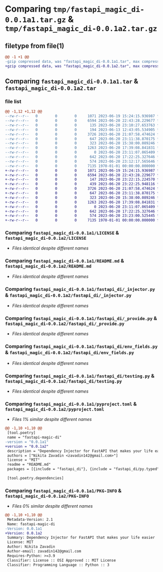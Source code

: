# Comparing `tmp/fastapi_magic_di-0.0.1a1.tar.gz` & `tmp/fastapi_magic_di-0.0.1a2.tar.gz`

## filetype from file(1)

```diff
@@ -1 +1 @@
-gzip compressed data, was "fastapi_magic_di-0.0.1a1.tar", max compression
+gzip compressed data, was "fastapi_magic_di-0.0.1a2.tar", max compression
```

## Comparing `fastapi_magic_di-0.0.1a1.tar` & `fastapi_magic_di-0.0.1a2.tar`

### file list

```diff
@@ -1,12 +1,12 @@
--rw-r--r--   0        0        0     1071 2023-06-19 15:24:15.936987 fastapi_magic_di-0.0.1a1/LICENSE
--rw-r--r--   0        0        0     6594 2023-06-20 22:43:28.229677 fastapi_magic_di-0.0.1a1/README.md
--rw-r--r--   0        0        0      135 2023-06-20 23:10:27.653763 fastapi_magic_di-0.0.1a1/fastapi_di/__init__.py
--rw-r--r--   0        0        0      194 2023-06-13 12:43:05.534905 fastapi_magic_di-0.0.1a1/fastapi_di/_client.py
--rw-r--r--   0        0        0     3726 2023-06-20 21:07:58.474624 fastapi_magic_di-0.0.1a1/fastapi_di/_injector.py
--rw-r--r--   0        0        0      647 2023-06-20 23:11:38.870175 fastapi_magic_di-0.0.1a1/fastapi_di/_provide.py
--rw-r--r--   0        0        0      323 2023-06-20 15:38:00.089246 fastapi_magic_di-0.0.1a1/fastapi_di/app.py
--rw-r--r--   0        0        0     1263 2023-06-20 17:39:08.841831 fastapi_magic_di-0.0.1a1/fastapi_di/env_fields.py
--rw-r--r--   0        0        0        0 2023-06-20 23:11:07.065409 fastapi_magic_di-0.0.1a1/fastapi_di/py.typed
--rw-r--r--   0        0        0      642 2023-06-20 17:22:25.327646 fastapi_magic_di-0.0.1a1/fastapi_di/testing.py
--rw-r--r--   0        0        0      574 2023-06-20 23:12:17.565646 fastapi_magic_di-0.0.1a1/pyproject.toml
--rw-r--r--   0        0        0     7135 1970-01-01 00:00:00.000000 fastapi_magic_di-0.0.1a1/PKG-INFO
+-rw-r--r--   0        0        0     1071 2023-06-19 15:24:15.936987 fastapi_magic_di-0.0.1a2/LICENSE
+-rw-r--r--   0        0        0     6594 2023-06-20 22:43:28.229677 fastapi_magic_di-0.0.1a2/README.md
+-rw-r--r--   0        0        0      147 2023-06-20 23:22:15.224570 fastapi_magic_di-0.0.1a2/fastapi_di/__init__.py
+-rw-r--r--   0        0        0      439 2023-06-20 23:22:25.948116 fastapi_magic_di-0.0.1a2/fastapi_di/_client.py
+-rw-r--r--   0        0        0     3726 2023-06-20 21:07:58.474624 fastapi_magic_di-0.0.1a2/fastapi_di/_injector.py
+-rw-r--r--   0        0        0      647 2023-06-20 23:11:38.870175 fastapi_magic_di-0.0.1a2/fastapi_di/_provide.py
+-rw-r--r--   0        0        0      323 2023-06-20 15:38:00.089246 fastapi_magic_di-0.0.1a2/fastapi_di/app.py
+-rw-r--r--   0        0        0     1263 2023-06-20 17:39:08.841831 fastapi_magic_di-0.0.1a2/fastapi_di/env_fields.py
+-rw-r--r--   0        0        0        0 2023-06-20 23:11:07.065409 fastapi_magic_di-0.0.1a2/fastapi_di/py.typed
+-rw-r--r--   0        0        0      642 2023-06-20 17:22:25.327646 fastapi_magic_di-0.0.1a2/fastapi_di/testing.py
+-rw-r--r--   0        0        0      574 2023-06-20 23:23:00.525445 fastapi_magic_di-0.0.1a2/pyproject.toml
+-rw-r--r--   0        0        0     7135 1970-01-01 00:00:00.000000 fastapi_magic_di-0.0.1a2/PKG-INFO
```

### Comparing `fastapi_magic_di-0.0.1a1/LICENSE` & `fastapi_magic_di-0.0.1a2/LICENSE`

 * *Files identical despite different names*

### Comparing `fastapi_magic_di-0.0.1a1/README.md` & `fastapi_magic_di-0.0.1a2/README.md`

 * *Files identical despite different names*

### Comparing `fastapi_magic_di-0.0.1a1/fastapi_di/_injector.py` & `fastapi_magic_di-0.0.1a2/fastapi_di/_injector.py`

 * *Files identical despite different names*

### Comparing `fastapi_magic_di-0.0.1a1/fastapi_di/_provide.py` & `fastapi_magic_di-0.0.1a2/fastapi_di/_provide.py`

 * *Files identical despite different names*

### Comparing `fastapi_magic_di-0.0.1a1/fastapi_di/env_fields.py` & `fastapi_magic_di-0.0.1a2/fastapi_di/env_fields.py`

 * *Files identical despite different names*

### Comparing `fastapi_magic_di-0.0.1a1/fastapi_di/testing.py` & `fastapi_magic_di-0.0.1a2/fastapi_di/testing.py`

 * *Files identical despite different names*

### Comparing `fastapi_magic_di-0.0.1a1/pyproject.toml` & `fastapi_magic_di-0.0.1a2/pyproject.toml`

 * *Files 1% similar despite different names*

```diff
@@ -1,10 +1,10 @@
 [tool.poetry]
 name = "fastapi-magic-di"
-version = "0.0.1a1"
+version = "0.0.1a2"
 description = "Dependency Injector for FastAPI that makes your life easier"
 authors = ["Nikita Zavadin <zavadin142@gmail.com>"]
 license = "MIT"
 readme = "README.md"
 packages = [{include = "fastapi_di"}, {include = "fastapi_di/py.typed"}]
 
 [tool.poetry.dependencies]
```

### Comparing `fastapi_magic_di-0.0.1a1/PKG-INFO` & `fastapi_magic_di-0.0.1a2/PKG-INFO`

 * *Files 0% similar despite different names*

```diff
@@ -1,10 +1,10 @@
 Metadata-Version: 2.1
 Name: fastapi-magic-di
-Version: 0.0.1a1
+Version: 0.0.1a2
 Summary: Dependency Injector for FastAPI that makes your life easier
 License: MIT
 Author: Nikita Zavadin
 Author-email: zavadin142@gmail.com
 Requires-Python: >=3.9
 Classifier: License :: OSI Approved :: MIT License
 Classifier: Programming Language :: Python :: 3
```

